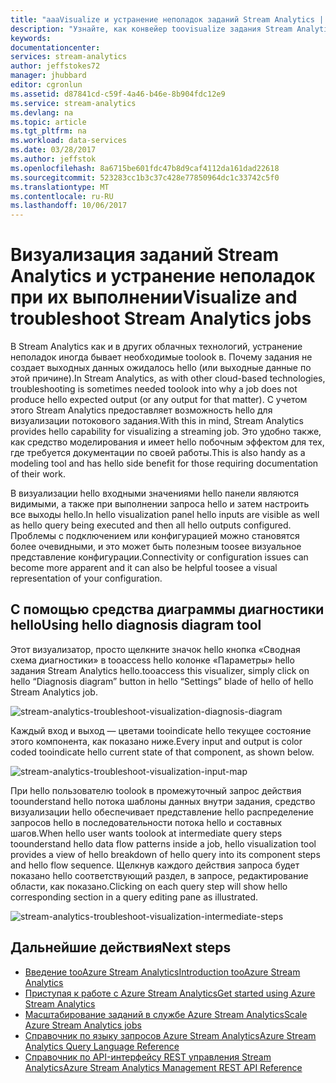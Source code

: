 ```yaml
---
title: "aaaVisualize и устранение неполадок заданий Stream Analytics | Документы Microsoft"
description: "Узнайте, как конвейер toovisualize задания Stream Analytics для самообслуживания, устранение неполадок с помощью схемы функционал hello."
keywords: 
documentationcenter: 
services: stream-analytics
author: jeffstokes72
manager: jhubbard
editor: cgronlun
ms.assetid: d87841cd-c59f-4a46-b46e-8b904fdc12e9
ms.service: stream-analytics
ms.devlang: na
ms.topic: article
ms.tgt_pltfrm: na
ms.workload: data-services
ms.date: 03/28/2017
ms.author: jeffstok
ms.openlocfilehash: 8a6715be601fdc47b8d9caf4112da161dad22618
ms.sourcegitcommit: 523283cc1b3c37c428e77850964dc1c33742c5f0
ms.translationtype: MT
ms.contentlocale: ru-RU
ms.lasthandoff: 10/06/2017
---
```

# <a name="visualize-and-troubleshoot-stream-analytics-jobs"></a><span data-ttu-id="351e4-103">Визуализация заданий Stream Analytics и устранение неполадок при их выполнении</span><span class="sxs-lookup"><span data-stu-id="351e4-103">Visualize and troubleshoot Stream Analytics jobs</span></span>
<span data-ttu-id="351e4-104">В Stream Analytics как и в других облачных технологий, устранение неполадок иногда бывает необходимые toolook в. Почему задания не создает выходных данных ожидалось hello (или выходные данные по этой причине).</span><span class="sxs-lookup"><span data-stu-id="351e4-104">In Stream Analytics, as with other cloud-based technologies, troubleshooting is sometimes needed toolook into why a job does not produce hello expected output (or any output for that matter).</span></span> <span data-ttu-id="351e4-105">С учетом этого Stream Analytics предоставляет возможность hello для визуализации потокового задания.</span><span class="sxs-lookup"><span data-stu-id="351e4-105">With this in mind, Stream Analytics provides hello capability for visualizing a streaming job.</span></span> <span data-ttu-id="351e4-106">Это удобно также, как средство моделирования и имеет hello побочным эффектом для тех, где требуется документации по своей работы.</span><span class="sxs-lookup"><span data-stu-id="351e4-106">This is also handy as a modeling tool and has hello side benefit for those requiring documentation of their work.</span></span>

<span data-ttu-id="351e4-107">В визуализации hello входными значениями hello панели являются видимыми, а также при выполнении запроса hello и затем настроить все выходы hello.</span><span class="sxs-lookup"><span data-stu-id="351e4-107">In hello visualization panel hello inputs are visible as well as hello query being executed and then all hello outputs configured.</span></span> <span data-ttu-id="351e4-108">Проблемы с подключением или конфигурацией можно становятся более очевидными, и это может быть полезным toosee визуальное представление конфигурации.</span><span class="sxs-lookup"><span data-stu-id="351e4-108">Connectivity or configuration issues can become more apparent and it can also be helpful toosee a visual representation of your configuration.</span></span>

## <a name="using-hello-diagnosis-diagram-tool"></a><span data-ttu-id="351e4-109">С помощью средства диаграммы диагностики hello</span><span class="sxs-lookup"><span data-stu-id="351e4-109">Using hello diagnosis diagram tool</span></span>
<span data-ttu-id="351e4-110">Этот визуализатор, просто щелкните значок hello кнопка «Сводная схема диагностики» в tooaccess hello колонке «Параметры» hello задания Stream Analytics hello.</span><span class="sxs-lookup"><span data-stu-id="351e4-110">tooaccess this visualizer, simply click on hello “Diagnosis diagram” button in hello “Settings” blade of hello of hello Stream Analytics job.</span></span>

![stream-analytics-troubleshoot-visualization-diagnosis-diagram](./media/stream-analytics-troubleshoot-visualization/stream-analytics-troubleshoot-visualization-diagnosis-diagram1.png)

<span data-ttu-id="351e4-112">Каждый вход и выход — цветами tooindicate hello текущее состояние этого компонента, как показано ниже.</span><span class="sxs-lookup"><span data-stu-id="351e4-112">Every input and output is color coded tooindicate hello current state of that component, as shown below.</span></span>

![stream-analytics-troubleshoot-visualization-input-map](./media/stream-analytics-troubleshoot-visualization/stream-analytics-troubleshoot-visualization-input-map.png)

<span data-ttu-id="351e4-114">При hello пользователю toolook в промежуточный запрос действия toounderstand hello потока шаблоны данных внутри задания, средство визуализации hello обеспечивает представление hello распределение запросов hello в последовательности потока hello и составных шагов.</span><span class="sxs-lookup"><span data-stu-id="351e4-114">When hello user wants toolook at intermediate query steps toounderstand hello data flow patterns inside a job, hello visualization tool provides a view of hello breakdown of hello query into its component steps and hello flow sequence.</span></span> <span data-ttu-id="351e4-115">Щелкнув каждого действия запроса будет показано hello соответствующий раздел, в запросе, редактирование области, как показано.</span><span class="sxs-lookup"><span data-stu-id="351e4-115">Clicking on each query step will show hello corresponding section in a query editing pane as illustrated.</span></span> 

![stream-analytics-troubleshoot-visualization-intermediate-steps](./media/stream-analytics-troubleshoot-visualization/stream-analytics-troubleshoot-visualization-intermediate-steps.png)

## <a name="next-steps"></a><span data-ttu-id="351e4-117">Дальнейшие действия</span><span class="sxs-lookup"><span data-stu-id="351e4-117">Next steps</span></span>
* [<span data-ttu-id="351e4-118">Введение tooAzure Stream Analytics</span><span class="sxs-lookup"><span data-stu-id="351e4-118">Introduction tooAzure Stream Analytics</span></span>](stream-analytics-introduction.md)
* [<span data-ttu-id="351e4-119">Приступая к работе с Azure Stream Analytics</span><span class="sxs-lookup"><span data-stu-id="351e4-119">Get started using Azure Stream Analytics</span></span>](stream-analytics-real-time-fraud-detection.md)
* [<span data-ttu-id="351e4-120">Масштабирование заданий в службе Azure Stream Analytics</span><span class="sxs-lookup"><span data-stu-id="351e4-120">Scale Azure Stream Analytics jobs</span></span>](stream-analytics-scale-jobs.md)
* [<span data-ttu-id="351e4-121">Справочник по языку запросов Azure Stream Analytics</span><span class="sxs-lookup"><span data-stu-id="351e4-121">Azure Stream Analytics Query Language Reference</span></span>](https://msdn.microsoft.com/library/azure/dn834998.aspx)
* [<span data-ttu-id="351e4-122">Справочник по API-интерфейсу REST управления Stream Analytics</span><span class="sxs-lookup"><span data-stu-id="351e4-122">Azure Stream Analytics Management REST API Reference</span></span>](https://msdn.microsoft.com/library/azure/dn835031.aspx)

